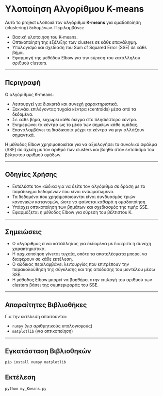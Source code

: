 # Υλοποίηση Αλγορίθμου K-means

Αυτό το project υλοποιεί τον αλγόριθμο **K-means** για ομαδοποίηση (clustering) δεδομένων. Περιλαμβάνει:

- Βασική υλοποίηση του K-means.
- Οπτικοποίηση της εξέλιξης των clusters σε κάθε επανάληψη.
- Υπολογισμό και σχεδίαση του Sum of Squared Error (SSE) σε κάθε βήμα.
- Εφαρμογή της μεθόδου Elbow για την εύρεση του κατάλληλου αριθμού clusters.

---

## Περιγραφή

Ο αλγόριθμος K-means:

- Λειτουργεί για διακριτά και συνεχή χαρακτηριστικά.
- Ξεκινάει επιλέγοντας τυχαία κέντρα (centroids) μέσα από τα δεδομένα.
- Σε κάθε βήμα, εκχωρεί κάθε δείγμα στο πλησιέστερο κέντρο.
- Ενημερώνει τα κέντρα ως το μέσο των σημείων κάθε ομάδας.
- Επαναλαμβάνει τη διαδικασία μέχρι τα κέντρα να μην αλλάζουν σημαντικά.

Η μέθοδος Elbow χρησιμοποιείται για να αξιολογήσει το συνολικό σφάλμα (SSE) σε σχέση με τον αριθμό των clusters και βοηθά στον εντοπισμό του βέλτιστου αριθμού ομάδων.

---

## Οδηγίες Χρήσης

- Εκτελέστε τον κώδικα για να δείτε τον αλγόριθμο σε δράση με το παράδειγμα δεδομένων που είναι ενσωματωμένο.
- Τα δεδομένα που χρησιμοποιούνται είναι συνδυασμός τριών κανονικών κατανομών, ώστε να φαίνεται καθαρά η ομαδοποίηση.
- Υπάρχει οπτικοποίηση των βημάτων και σχεδιασμός της τιμής SSE.
- Εφαρμόζεται η μέθοδος Elbow για εύρεση του βέλτιστου K.

---


## Σημειώσεις

- Ο αλγόριθμος είναι κατάλληλος για δεδομένα με διακριτά ή συνεχή χαρακτηριστικά.
- Η αρχικοποίηση γίνεται τυχαία, οπότε τα αποτελέσματα μπορεί να διαφέρουν σε κάθε εκτέλεση.
- Ο κώδικας περιλαμβάνει λειτουργίες που επιτρέπουν την παρακολούθηση της σύγκλισης και της απόδοσης του μοντέλου μέσω SSE.
- Η μέθοδος Elbow μπορεί να βοηθήσει στην επιλογή του αριθμού των clusters βάσει της συμπεριφοράς του SSE.

---

## Απαραίτητες Βιβλιοθήκες

Για την εκτέλεση απαιτούνται:

- `numpy` (για αριθμητικούς υπολογισμούς)
- `matplotlib` (για οπτικοποίηση)

---

## Εγκατάσταση Βιβλιοθηκών  

```bash
pip install numpy matplotlib
```

## Εκτέλεση

```bash
python my_Kmeans.py
```
